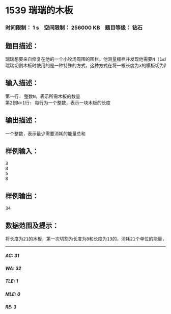 # 1539 瑞瑞的木板   
### 时间限制： 1 s&nbsp;&nbsp;&nbsp;&nbsp;空间限制： 256000 KB&nbsp;&nbsp;&nbsp;&nbsp;题目等级： 钻石  
## 题目描述：  

<pre>
瑞瑞想要亲自修复在他的一个小牧场周围的围栏。他测量栅栏并发现他需要N（1≤N≤20,000）根木板，每根的长度为整数Li（1≤Li≤50,000）。于是，他神奇地买了一根足够长的木板，长度为所需的N根木板的长度的总和，他决定将这根木板切成所需的N根木板。（瑞瑞在切割木板时不会产生木屑，不需考虑切割时损耗的长度）
瑞瑞切割木板时使用的是一种特殊的方式，这种方式在将一根长度为x的模板切为两根时，需要消耗x个单位的能量。瑞瑞拥有无尽的能量，但现在提倡节约能量，所以作为榜样，他决定尽可能节约能量。显然，总共需要切割N-1次，问题是，每次应该怎么切呢？请编程计算最少需要消耗的能量总和。
</pre>
  
  
## 输入描述：  

<pre>
第一行: 整数N，表示所需木板的数量
第2到N+1行: 每行为一个整数，表示一块木板的长度
</pre>
  
  
## 输出描述：  

<pre>
一个整数，表示最少需要消耗的能量总和
</pre>
  
  
## 样例输入：  

<pre>
3
8
5
8
</pre>
  
  
## 样例输出：  

<pre>
34
</pre>
  
  
## 数据范围及提示：  

<pre>
将长度为21的木板，第一次切割为长度为8和长度为13的，消耗21个单位的能量，第二次将长度为13的木板切割为长度为5和8的，消耗13个单位的能量，共消耗34个单位的能量，是消耗能量最小的方案。
</pre>
  
  
***  

##### AC: 31  
##### WA: 32  
##### TLE: 1  
##### MLE: 0  
##### RE: 3  
